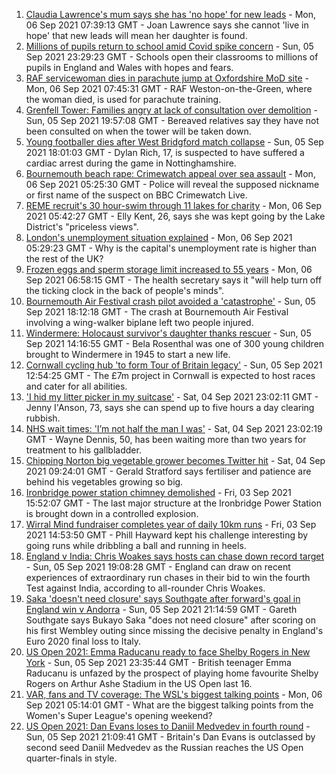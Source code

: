1. [Claudia Lawrence's mum says she has 'no hope' for new leads](https://www.bbc.co.uk/news/uk-england-york-north-yorkshire-58460158?at_medium=RSS&at_campaign=KARANGA) - Mon, 06 Sep 2021 07:39:13 GMT - Joan Lawrence says she cannot 'live in hope' that new leads will mean her daughter is found.
2. [Millions of pupils return to school amid Covid spike concern](https://www.bbc.co.uk/news/education-58419277?at_medium=RSS&at_campaign=KARANGA) - Sun, 05 Sep 2021 23:29:23 GMT - Schools open their classrooms to millions of pupils in England and Wales with hopes and fears.
3. [RAF servicewoman dies in parachute jump at Oxfordshire MoD site](https://www.bbc.co.uk/news/uk-england-oxfordshire-58459694?at_medium=RSS&at_campaign=KARANGA) - Mon, 06 Sep 2021 07:45:31 GMT - RAF Weston-on-the-Green, where the woman died, is used for parachute training.
4. [Grenfell Tower: Families angry at lack of consultation over demolition](https://www.bbc.co.uk/news/uk-england-london-58447126?at_medium=RSS&at_campaign=KARANGA) - Sun, 05 Sep 2021 19:57:08 GMT - Bereaved relatives say they have not been consulted on when the tower will be taken down.
5. [Young footballer dies after West Bridgford match collapse](https://www.bbc.co.uk/news/uk-england-nottinghamshire-58457214?at_medium=RSS&at_campaign=KARANGA) - Sun, 05 Sep 2021 18:01:03 GMT - Dylan Rich, 17, is suspected to have suffered a cardiac arrest during the game in Nottinghamshire.
6. [Bournemouth beach rape: Crimewatch appeal over sea assault](https://www.bbc.co.uk/news/uk-england-dorset-58441169?at_medium=RSS&at_campaign=KARANGA) - Mon, 06 Sep 2021 05:25:30 GMT - Police will reveal the supposed nickname or first name of the suspect on BBC Crimewatch Live.
7. [REME recruit's 30 hour-swim through 11 lakes for charity](https://www.bbc.co.uk/news/uk-england-cumbria-58447616?at_medium=RSS&at_campaign=KARANGA) - Mon, 06 Sep 2021 05:42:27 GMT - Elly Kent, 26, says she was kept going by the Lake District's "priceless views".
8. [London's unemployment situation explained](https://www.bbc.co.uk/news/uk-england-london-58440690?at_medium=RSS&at_campaign=KARANGA) - Mon, 06 Sep 2021 05:29:23 GMT - Why is the capital's unemployment rate is higher than the rest of the UK?
9. [Frozen eggs and sperm storage limit increased to 55 years](https://www.bbc.co.uk/news/health-58456832?at_medium=RSS&at_campaign=KARANGA) - Mon, 06 Sep 2021 06:58:15 GMT - The health secretary says it "will help turn off the ticking clock in the back of people's minds".
10. [Bournemouth Air Festival crash pilot avoided a 'catastrophe'](https://www.bbc.co.uk/news/uk-england-dorset-58451074?at_medium=RSS&at_campaign=KARANGA) - Sun, 05 Sep 2021 18:12:18 GMT - The crash at Bournemouth Air Festival involving a wing-walker biplane left two people injured.
11. [Windermere: Holocaust survivor's daughter thanks rescuer](https://www.bbc.co.uk/news/uk-england-cumbria-58454557?at_medium=RSS&at_campaign=KARANGA) - Sun, 05 Sep 2021 14:16:55 GMT - Bela Rosenthal was one of 300 young children brought to Windermere in 1945 to start a new life.
12. [Cornwall cycling hub 'to form Tour of Britain legacy'](https://www.bbc.co.uk/news/uk-england-cornwall-58454233?at_medium=RSS&at_campaign=KARANGA) - Sun, 05 Sep 2021 12:54:25 GMT - The £7m project in Cornwall is expected to host races and cater for all abilities.
13. ['I hid my litter picker in my suitcase'](https://www.bbc.co.uk/news/uk-england-leicestershire-58409725?at_medium=RSS&at_campaign=KARANGA) - Sat, 04 Sep 2021 23:02:11 GMT - Jenny I'Anson, 73, says she can spend up to five hours a day clearing rubbish.
14. [NHS wait times: 'I’m not half the man I was'](https://www.bbc.co.uk/news/health-58424718?at_medium=RSS&at_campaign=KARANGA) - Sat, 04 Sep 2021 23:02:19 GMT - Wayne Dennis, 50, has been waiting more than two years for treatment to his gallbladder.
15. [Chipping Norton big vegetable grower becomes Twitter hit](https://www.bbc.co.uk/news/uk-england-oxfordshire-58428295?at_medium=RSS&at_campaign=KARANGA) - Sat, 04 Sep 2021 09:24:01 GMT - Gerald Stratford says fertiliser and patience are behind his vegetables growing so big.
16. [Ironbridge power station chimney demolished](https://www.bbc.co.uk/news/uk-england-shropshire-58436886?at_medium=RSS&at_campaign=KARANGA) - Fri, 03 Sep 2021 15:52:07 GMT - The last major structure at the Ironbridge Power Station is brought down in a controlled explosion.
17. [Wirral Mind fundraiser completes year of daily 10km runs](https://www.bbc.co.uk/news/uk-england-merseyside-58437608?at_medium=RSS&at_campaign=KARANGA) - Fri, 03 Sep 2021 14:53:50 GMT - Phill Hayward kept his challenge interesting by going runs while dribbling a ball and running in heels.
18. [England v India: Chris Woakes says hosts can chase down record target](https://www.bbc.co.uk/sport/cricket/58458033?at_medium=RSS&at_campaign=KARANGA) - Sun, 05 Sep 2021 19:08:28 GMT - England can draw on recent experiences of extraordinary run chases in their bid to win the fourth Test against India, according to all-rounder Chris Woakes.
19. [Saka 'doesn't need closure' says Southgate after forward's goal in England win v Andorra](https://www.bbc.co.uk/sport/football/58457950?at_medium=RSS&at_campaign=KARANGA) - Sun, 05 Sep 2021 21:14:59 GMT - Gareth Southgate says Bukayo Saka "does not need closure" after scoring on his first Wembley outing since missing the decisive penalty in England's Euro 2020 final loss to Italy.
20. [US Open 2021: Emma Raducanu ready to face Shelby Rogers in New York](https://www.bbc.co.uk/sport/tennis/58451194?at_medium=RSS&at_campaign=KARANGA) - Sun, 05 Sep 2021 23:35:44 GMT - British teenager Emma Raducanu is unfazed by the prospect of playing home favourite Shelby Rogers on Arthur Ashe Stadium in the US Open last 16.
21. [VAR, fans and TV coverage: The WSL's biggest talking points](https://www.bbc.co.uk/sport/football/58458120?at_medium=RSS&at_campaign=KARANGA) - Mon, 06 Sep 2021 05:14:01 GMT - What are the biggest talking points from the Women's Super League's opening weekend?
22. [US Open 2021: Dan Evans loses to Daniil Medvedev in fourth round](https://www.bbc.co.uk/sport/tennis/58457883?at_medium=RSS&at_campaign=KARANGA) - Sun, 05 Sep 2021 21:09:41 GMT - Britain's Dan Evans is outclassed by second seed Daniil Medvedev as the Russian reaches the US Open quarter-finals in style.
